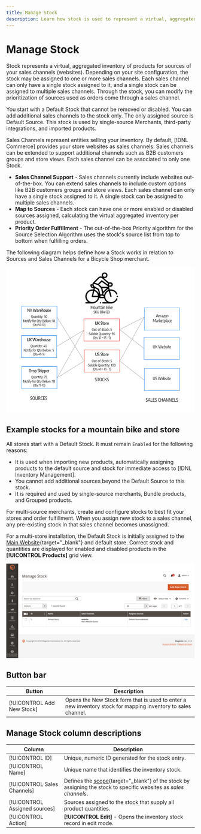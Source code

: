 ```yaml
---
title: Manage Stock
description: Learn how stock is used to represent a virtual, aggregated inventory of products for sources of your sales channels.
---
```

# Manage Stock

Stock represents a virtual, aggregated inventory of products for sources of your sales channels (websites). Depending on your site configuration, the stock may be assigned to one or more sales channels. Each sales channel can only have a single stock assigned to it, and a single stock can be assigned to multiple sales channels. Through the stock, you can modify the prioritization of sources used as orders come through a sales channel.

You start with a Default Stock that cannot be removed or disabled. You can add additional sales channels to the stock only. The only assigned source is Default Source. This stock is used by single-source Merchants, third-party integrations, and imported products.

Sales Channels represent entities selling your inventory. By default, [!DNL Commerce] provides your store websites as sales channels. Sales channels can be extended to support additional channels such as B2B customers groups and store views. Each sales channel can be associated to only one Stock.

- **Sales Channel Support** - Sales channels currently include websites out-of-the-box. You can extend sales channels to include custom options like B2B customers groups and store views. Each sales channel can only have a single stock assigned to it. A single stock can be assigned to multiple sales channels.
- **Map to Sources** - Each stock can have one or more enabled or disabled sources assigned, calculating the virtual aggregated inventory per product.
- **Priority Order Fulfillment** - The out-of-the-box Priority algorithm for the Source Selection Algorithm uses the stock's source list from top to bottom when fulfilling orders.

The following diagram helps define how a Stock works in relation to Sources and Sales Channels for a Bicycle Shop merchant.

![Diagram for example stocks for a store](assets/diagram-stock.png)

## Example stocks for a mountain bike and store

All stores start with a Default Stock. It must remain `Enabled` for the following reasons:

- It is used when importing new products, automatically assigning products to the default source and stock for immediate access to [!DNL Inventory Management].
- You cannot add additional sources beyond the Default Source to this stock.
- It is required and used by single-source merchants, Bundle products, and Grouped products.

For multi-source merchants, create and configure stocks to best fit your stores and order fulfillment. When you assign new stock to a sales channel, any pre-existing stock in that sales channel becomes unassigned.

For a multi-store installation, the Default Stock is initially assigned to the [Main Website](https://docs.magento.com/user-guide/stores/stores-all-create-website.html){target="_blank"} and default store. Correct stock and quantities are displayed for enabled and disabled products in the **[!UICONTROL Products]** grid view.

![Manage Stock](assets/inventory-stock.png)

## Button bar

|Button|Description|
|--|--|
|[!UICONTROL Add New Stock]|Opens the New Stock form that is used to enter a new inventory stock for mapping inventory to sales channel.|

## Manage Stock column descriptions

|Column|Description|
|--|--|
|[!UICONTROL ID]|Unique, numeric ID generated for the stock entry.|
|[!UICONTROL Name]|Unique name that identifies the inventory stock.|
|[!UICONTROL Sales Channels]|Defines the [scope](https://docs.magento.com/user-guide/configuration/scope.html){target="_blank"} of the stock by assigning the stock to specific websites as _sales channels_.|
|[!UICONTROL Assigned sources]|Sources assigned to the stock that supply all product quantities.|
|[!UICONTROL Action]|**[!UICONTROL Edit]** - Opens the inventory stock record in edit mode.|
